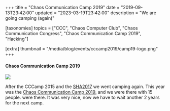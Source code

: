 +++
title = "Chaos Communication Camp 2019"
date = "2019-09-13T23:42:00"
updated = "2023-03-19T23:42:00"
description = "We are going camping (again)"

[taxonomies]
topics = ["CCC", "Chaos Computer Club", "Chaos Communication Congress", "Chaos Communication Camp 2019", "Hacking"]

[extra]
thumbnail = "/media/blog/events/cccamp2019/camp19-logo.png"
+++

#### Chaos Communication Camp 2019

![](/media/blog/events/cccamp2019/DSC_0705.jpg)

After the CCCamp 2015 and the [SHA2017](https://www.sha2017.org) we went camping again. This year was
the [Chaos Communication Camp 2019,](https://events.ccc.de/camp/2019/) and we were there with 15 people. were there. It
was very nice, now we have to wait another 2 years for the next camp.

[//]: # (TODO: Add and link to image gallery)
